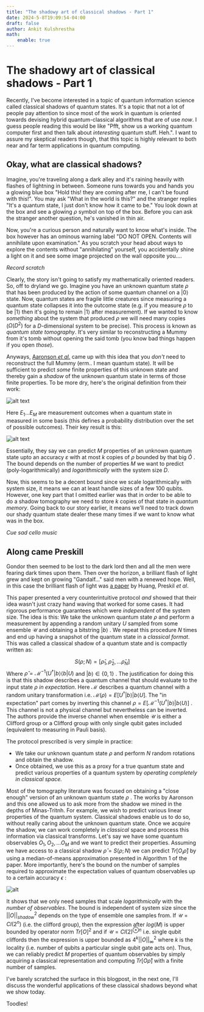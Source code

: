 ```yaml
---
title: "The shadowy art of classical shadows - Part 1"
date: 2024-5-8T19:09:54-04:00
draft: false
author: Ankit Kulshrestha
math:
    enable: true
---
```


# The shadowy art of classical shadows - Part 1


Recently, I've become interested in a topic of quantum information science called classical shadows of quantum states. It's a topic that not a lot of people pay attention to since most of the work in quantum is oriented towards devising hybrid quantum-classical algorithms that are of use _now_.  I guess people reading this would be like "Pfft, show us a working quantum computer first and then talk about _interesting_  quantum stuff. Heh.". I want to assure my skeptical readers though, that this topic is highly relevant to both near and far term applications in quantum computing. 


## Okay, what are classical shadows? 

 Imagine, you're traveling along a dark alley and it's raining heavily with flashes of lightning in between. Someone runs towards you and hands you a glowing blue box "Hold this! they are coming after me, I can't be found with this!". You may ask "What in the world is this?" and the stranger replies "It's a quantum state, I just don't know how it came to be." You look down at the box and see a glowing $\rho$ symbol on top of the box. Before you can ask the stranger another question, he's vanished in thin air. 

Now, you're a curious person and naturally want to know what's inside.  The box however has an ominous warning label "DO NOT OPEN. Contents will annihilate upon examination." As you scratch your head about ways to explore the contents without "annihilating" yourself, you accidentally shine a light on it and see some image projected on the wall opposite you....

*Record scratch*

Clearly, the story isn't going to satisfy my mathematically oriented readers. So, off to dryland we go.  Imagine you have an unknown quantum state $\rho$ that has been produced by the action of some quantum channel on a $|0\rangle$ state.  Now, quantum states are fragile little creatures since measuring a quantum state collapses it into the outcome state (e.g. if you measure $\rho$ to be $|1\rangle$ then it's going to remain $|1\rangle$ after measurement). If we wanted to know _something_ about the system that produced $\rho$ we will need many copies ($\Omega(D^2)$ for a $D$-dimensional system to be precise). This process is known as _quantum state tomography_. It's very similar to reconstructing a Mummy from it's tomb without opening the said tomb (you know bad things happen if you open _those_). 

Anyways, [Aaronson _et al._](https://arxiv.org/pdf/1711.01053) came up with this idea that you _don't_ need to reconstruct the full Mummy (erm.. I mean quantum state). It will be sufficient to predict _some_ finite properties of this unknown state and thereby gain a _shadow_ of the unknown quantum state in terms of those finite properties. To be more dry, here's the original definition from their work:

![alt text](/classical_shadows_p1/shadow_tomography_aaronson.png)

Here $E_1 \dots E_M$ are measurement outcomes when a quantum state in measured in some basis (this defines a probability distribution over the set of possible outcomes). Their key result is this:

![alt text](/classical_shadows_p1/aaronson_sample_result.png)

Essentially, they say we can predict $M$ properties of an unknown quantum state upto an accuracy $\varepsilon$ with at most $k$ copies of $\rho$ bounded by that big $\tilde{O}$ . The bound depends on the number of properties $M$ we want to predict (poly-logarithmically) and _logarithmically_ with the system size $D$. 

Now, this seems to be a decent bound since we scale logarithmically with system size, it means we can at least handle sizes of a few 100 qubits. However, one key part that I omitted earlier was that in order to be able to do a shadow tomography we need to store $k$ copies of that state in _quantum memory_. Going back to our story earlier, it means we'll need to track down our shady quantum state dealer these many times if we want to know what was in the box.

*Cue sad cello music*


## Along came Preskill

Gondor then seemed to be lost to the dark lord then and all the men were fearing dark times upon them. Then over the horizon, a brilliant flash of light grew and kept on growing "Gandalf..." said men with a renewed hope. Well, in this case the brilliant flash of light was [a paper](https://arxiv.org/pdf/2002.08953.pdf) by Huang, Preskil _et al_. 

This paper presented a very counterintuitive protocol _and_ showed that their idea wasn't just crazy hand waving that worked for some cases. It had rigorous performance guarantees which were _independent_ of the system size. The idea is this: We take the unknown quantum state $\rho$ and perform a measurement by appending a random unitary $U$ sampled from some ensemble $\mathcal{U}$ and obtaining a bitstring $|b\rangle$ . We repeat this procedure $N$ times and end up having a snapshot of the quantum state in a _classical format_. This was called a classical shadow of a quantum state and is compactly written as:

$$
S(\rho; N) = [\hat{\rho}_1, \hat{\rho}_2, \dots \hat{\rho}_N]
$$
Where $\hat{\rho} = \mathcal{M}^{-1}(U^\dagger |b\rangle \langle b| U)$ and $|b\rangle \in \{0, 1\}$ . The justification for doing this is that this shadow describes a quantum channel that should evaluate to the input state $\rho$ _in expectation_. Here $\mathcal{M}$ describes a quantum channel with a random unitary transformation i.e. $\mathcal{M}(\rho) = E[U^\dagger |b\rangle |b\langle U]$. The "in expectation" part comes by inverting this channel $\rho = E[\mathcal{M}^{-1}(U^\dagger |b\rangle |b\langle U)]$ . This channel is not a physical channel but nevertheless can be inverted. The authors provide the inverse channel when ensemble $\mathcal{U}$ is either a Clifford group or a Clifford group with only single qubit gates included (equivalent to measuring in Pauli basis). 

The protocol prescribed is very simple in practice: 
- We take our unknown quantum state $\rho$ and perform $N$ random rotations and obtain the shadow. 
- Once obtained, we use this as a proxy for a true quantum state and predict various properties of a quantum system by _operating completely in classical space._



Most of the tomography literature was focused on obtaining a "close enough" version of an unknown quantum state $\rho$ . The works by Aaronson and this one allowed us to ask more from the shadow we mined in the depths of Minas-Tritnh. For example, we wish to predict various linear properties of the quantum system. Classical shadows enable us to do so, without really caring about the unknown quantum state.  Once we acquire the shadow, we can work completely in _classical_ space and process this information via classical transforms. Let's say we have some quantum observables $O_1, O_2, \dots O_M$ and we want to predict their properties. Assuming we have access to a classical shadow $\hat{\rho} = S(\rho; N)$ we can predict $Tr[O_i\hat{\rho}]$ by using a median-of-means approximation presented in Algorithm 1 of the paper. More importantly, here's the bound on the number of samples required to approximate the expectation values of quantum observables up to a certain accuracy $\epsilon$ :

![alt](/classical_shadows_p1/huang_preskil_sample_result.png)
<!-- <img src='images/huang_preskil_sample_result.png'/> -->

It shows that we only need samples that scale _logarithmically_ with the _number of observables_. The bound is independent of system size since the $||O||^2_{shadow}$ depends on the  type of ensemble one samples from. If $\mathcal{U} = Cl(2^n)$ (i.e. the clifford group), then the expression after $log(M)$ is upper bounded by operator norm $Tr[O]^2$  and if $\mathcal{U} = Cl(2)^{\otimes n}$ i.e. single qubit cliffords then the expression is upper bounded as $4^{k}||O||^2_{\infty}$ where $k$ is the locality (i.e. number of qubits a particular single qubit gate acts on). Thus, we can reliably predict $M$ properties of quantum observables by simply acquiring a classical representation and computing $Tr[O\hat{\rho}]$ with a finite number of samples. 


I've barely scratched the surface in this blogpost, in the next one, I'll discuss the wonderful applications of these classical shadows beyond what we show today.

Toodles!